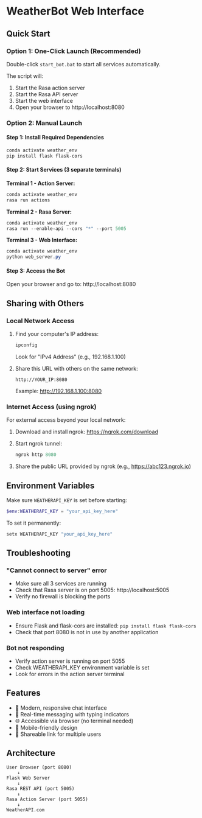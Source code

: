 # WeatherBot Web Interface

## Quick Start

### Option 1: One-Click Launch (Recommended)
Double-click `start_bot.bat` to start all services automatically.

The script will:
1. Start the Rasa action server
2. Start the Rasa API server
3. Start the web interface
4. Open your browser to http://localhost:8080

### Option 2: Manual Launch

#### Step 1: Install Required Dependencies
```powershell
conda activate weather_env
pip install flask flask-cors
```

#### Step 2: Start Services (3 separate terminals)

**Terminal 1 - Action Server:**
```powershell
conda activate weather_env
rasa run actions
```

**Terminal 2 - Rasa Server:**
```powershell
conda activate weather_env
rasa run --enable-api --cors "*" --port 5005
```

**Terminal 3 - Web Interface:**
```powershell
conda activate weather_env
python web_server.py
```

#### Step 3: Access the Bot
Open your browser and go to: http://localhost:8080

## Sharing with Others

### Local Network Access
1. Find your computer's IP address:
   ```powershell
   ipconfig
   ```
   Look for "IPv4 Address" (e.g., 192.168.1.100)

2. Share this URL with others on the same network:
   ```
   http://YOUR_IP:8080
   ```
   Example: http://192.168.1.100:8080

### Internet Access (using ngrok)
For external access beyond your local network:

1. Download and install ngrok: https://ngrok.com/download

2. Start ngrok tunnel:
   ```powershell
   ngrok http 8080
   ```

3. Share the public URL provided by ngrok (e.g., https://abc123.ngrok.io)

## Environment Variables

Make sure `WEATHERAPI_KEY` is set before starting:

```powershell
$env:WEATHERAPI_KEY = "your_api_key_here"
```

To set it permanently:
```powershell
setx WEATHERAPI_KEY "your_api_key_here"
```

## Troubleshooting

### "Cannot connect to server" error
- Make sure all 3 services are running
- Check that Rasa server is on port 5005: http://localhost:5005
- Verify no firewall is blocking the ports

### Web interface not loading
- Ensure Flask and flask-cors are installed: `pip install flask flask-cors`
- Check that port 8080 is not in use by another application

### Bot not responding
- Verify action server is running on port 5055
- Check WEATHERAPI_KEY environment variable is set
- Look for errors in the action server terminal

## Features

- 🎨 Modern, responsive chat interface
- 💬 Real-time messaging with typing indicators
- 🌐 Accessible via browser (no terminal needed)
- 📱 Mobile-friendly design
- 🔗 Shareable link for multiple users

## Architecture

```
User Browser (port 8080)
    ↓
Flask Web Server
    ↓
Rasa REST API (port 5005)
    ↓
Rasa Action Server (port 5055)
    ↓
WeatherAPI.com
```
